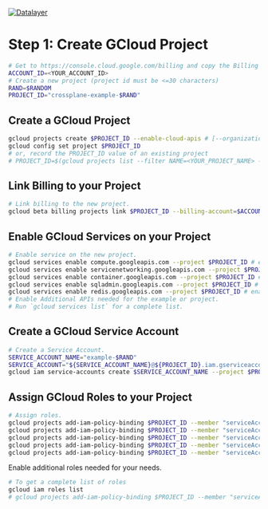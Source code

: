 [![Datalayer](https://raw.githubusercontent.com/datalayer/datalayer/main/res/logo/datalayer-25.svg?sanitize=true)](https://datalayer.io)

# Step 1: Create GCloud Project

```bash
# Get to https://console.cloud.google.com/billing and copy the Billing Account ID value.
ACCOUNT_ID=<YOUR_ACCOUNT_ID>
# Create a new project (project id must be <=30 characters)
RAND=$RANDOM
PROJECT_ID="crossplane-example-$RAND"
```

## Create a GCloud Project

```bash
gcloud projects create $PROJECT_ID --enable-cloud-apis # [--organization $ORGANIZATION_ID]
gcloud config set project $PROJECT_ID
# or, record the PROJECT_ID value of an existing project
# PROJECT_ID=$(gcloud projects list --filter NAME=<YOUR_PROJECT_NAME> --format="value(PROJECT_ID)")
```

## Link Billing to your Project

```bash
# Link billing to the new project.
gcloud beta billing projects link $PROJECT_ID --billing-account=$ACCOUNT_ID
```

## Enable GCloud Services on your Project

```bash
# Enable service on the new project.
gcloud services enable compute.googleapis.com --project $PROJECT_ID # enable Compute API
gcloud services enable servicenetworking.googleapis.com --project $PROJECT_ID # enable Service Networking API
gcloud services enable container.googleapis.com --project $PROJECT_ID # enable Kubernetes API
gcloud services enable sqladmin.googleapis.com --project $PROJECT_ID # enable CloudSQL API
gcloud services enable redis.googleapis.com --project $PROJECT_ID # enable Redis API
# Enable Additional APIs needed for the example or project.
# Run `gcloud services list` for a complete list.
```

## Create a GCloud Service Account

```bash
# Create a Service Account.
SERVICE_ACCOUNT_NAME="example-$RAND"
SERVICE_ACCOUNT="${SERVICE_ACCOUNT_NAME}@${PROJECT_ID}.iam.gserviceaccount.com"
gcloud iam service-accounts create $SERVICE_ACCOUNT_NAME --project $PROJECT_ID --display-name "Crossplane Example"
```

## Assign GCloud Roles to your Project

```bash
# Assign roles.
gcloud projects add-iam-policy-binding $PROJECT_ID --member "serviceAccount:$SERVICE_ACCOUNT" --role="roles/iam.serviceAccountUser"
gcloud projects add-iam-policy-binding $PROJECT_ID --member "serviceAccount:$SERVICE_ACCOUNT" --role="roles/container.admin"
gcloud projects add-iam-policy-binding $PROJECT_ID --member "serviceAccount:$SERVICE_ACCOUNT" --role="roles/compute.networkAdmin"
gcloud projects add-iam-policy-binding $PROJECT_ID --member "serviceAccount:$SERVICE_ACCOUNT" --role="roles/storage.admin"
gcloud projects add-iam-policy-binding $PROJECT_ID --member "serviceAccount:$SERVICE_ACCOUNT" --role="roles/cloudsql.admin"
```

Enable additional roles needed for your needs.

```bash
# To get a complete list of roles
gcloud iam roles list
# gcloud projects add-iam-policy-binding $PROJECT_ID --member "serviceAccount:$SERVICE_ACCOUNT" --role="roles/redis.admin"
```
